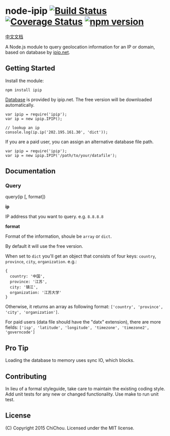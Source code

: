 # node-ipip [![Build Status](https://travis-ci.org/ChiChou/node-ipip.svg?branch=master)](https://travis-ci.org/ChiChou/node-ipip) [![Coverage Status](https://img.shields.io/coveralls/ChiChou/node-ipip.svg)](https://coveralls.io/r/ChiChou/node-ipip) [![npm version](https://badge.fury.io/js/ipip.svg)](http://badge.fury.io/js/ipip)

[中文文档](README.md)

A Node.js module to query geolocation information for an IP or domain, based on database by [ipip.net](http://ipip.net).

## Getting Started

Install the module:

    npm install ipip

[Database](http://s.qdcdn.com/17mon/17monipdb.zip) is provided by ipip.net. The free version will be downloaded automatically.

    var ipip = require('ipip');
    var ip = new ipip.IPIP();

    // lookup an ip
    console.log(ip.ip('202.195.161.30', 'dict'));

If you are a paid user, you can assign an alternative database file path.

    var ipip = require('ipip');
    var ip = new ipip.IPIP('/path/to/your/datafile');

## Documentation

### Query

query(ip [, format])

**ip**

IP address that you want to query. e.g. `8.8.8.8`

**format** 

Format of the information, shoule be `array` or `dict`. 

By default it will use the free version.

When set to `dict` you'll get an object that consists of four keys: `country`, `province`, `city`, `organization`. e.g.:

    {
      country: '中国',
      province: '江苏',
      city: '镇江',
      organization: '江苏大学' 
    }

Otherwise, it returns an array as following format: `['country', 'province', 'city', 'organization']`.

For paid users (data file should have the "datx" extension), there are more fields: `['isp', 'latitude', 'longitude', 'timezone', 'timezone2', 'governcode']`

## Pro Tip

Loading the database to memory uses sync IO, which blocks.

## Contributing

In lieu of a formal styleguide, take care to maintain the existing coding style. Add unit tests for any new or changed functionality. Use make to run unit test.

## License

(C) Copyright 2015 ChiChou. Licensed under the MIT license.
